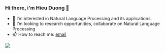 ### Hi there, i'm Hieu Duong 👋

<!--
Here are some ideas to get you started:
-->
- 👀 I’m interested in Natural Language Processing and its applications.
- 👯 I’m looking to research opportunities, collaborate on Natural Language Processing
- 📫 How to reach me: [email](duongxuanhieu1999@gmail.com)
<a href="https://github.com/anuraghazra/github-readme-stats">
  <img align="center" src="https://github-readme-stats.vercel.app/api?username=hieudx149&show_icons=true&theme=default" />
</a>

<!-- <a href="https://github.com/anuraghazra/convoychat">
  <img align="center" src="https://github-readme-stats.vercel.app/api/top-langs/?username=r1ckC139&hide=html,css&layout=compact&theme=default" />
</a> -->
